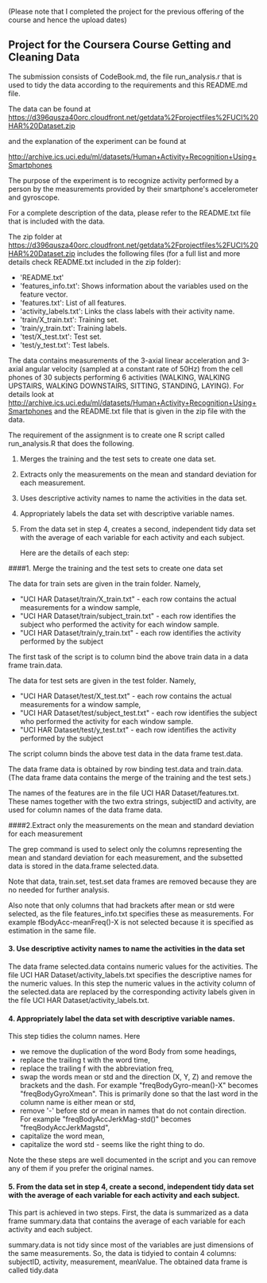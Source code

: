 (Please note that I completed the project for the previous offering of the course and hence the upload dates)
## Project for the Coursera Course Getting and Cleaning Data

The submission consists of CodeBook.md, the file run_analysis.r that is used to tidy the data according to the requirements and this README.md file.

The data can be found at https://d396qusza40orc.cloudfront.net/getdata%2Fprojectfiles%2FUCI%20HAR%20Dataset.zip

and the explanation of the experiment can be found at

http://archive.ics.uci.edu/ml/datasets/Human+Activity+Recognition+Using+Smartphones

The purpose of the experiment is to recognize activity performed by a person by the measurements provided by their smartphone's accelerometer and gyroscope. 

For a complete description of the data, please refer to the README.txt file that is included with the data.

The zip folder at https://d396qusza40orc.cloudfront.net/getdata%2Fprojectfiles%2FUCI%20HAR%20Dataset.zip includes the following files (for a full list and more details check README.txt included in the zip folder):

- 'README.txt'
- 'features_info.txt': Shows information about the variables used on the feature vector.
- 'features.txt': List of all features.
- 'activity_labels.txt': Links the class labels with their activity name.
- 'train/X_train.txt': Training set.
- 'train/y_train.txt': Training labels.
- 'test/X_test.txt': Test set.
- 'test/y_test.txt': Test labels.

The data contains measurements of the 3-axial linear acceleration and 3-axial angular velocity (sampled at a constant rate of 50Hz) from the cell phones of 30 subjects performing 6 activities (WALKING, WALKING UPSTAIRS,  WALKING DOWNSTAIRS, SITTING, STANDING, LAYING). For details look at http://archive.ics.uci.edu/ml/datasets/Human+Activity+Recognition+Using+Smartphones and the README.txt file that is given in the zip file with the data.

The requirement of the assignment is to create one R script called run_analysis.R that does the following. 

1. Merges the training and the test sets to create one data set.
2. Extracts only the measurements on the mean and standard deviation for each measurement. 
3. Uses descriptive activity names to name the activities in the data set.
4. Appropriately labels the data set with descriptive variable names.
5. From the data set in step 4, creates a second, independent tidy data set with the average of each variable for each activity and each subject.

    
    Here are the details of each step:

####1. Merge the training and the test sets to create one data set

The data for train sets are given in the train folder. Namely, 

- "UCI HAR Dataset/train/X_train.txt" - each row contains the actual measurements for a window sample, 
- "UCI HAR Dataset/train/subject_train.txt" - each row identifies the subject who performed the activity for each window sample.
- "UCI HAR Dataset/train/y_train.txt" - each row identifies the activity performed by the subject

The first task of the script is to column bind the above train data in a data frame train.data.

The data for test sets are given in the test folder. Namely, 

- "UCI HAR Dataset/test/X_test.txt" - each row contains the actual measurements for a window sample, 
- "UCI HAR Dataset/test/subject_test.txt" - each row identifies the subject who performed the activity for each window sample.
- "UCI HAR Dataset/test/y_test.txt" - each row identifies the activity performed by the subject

The script column binds the above test data in the data frame test.data.

The data frame data is obtained by row binding test.data and train.data. (The data frame data contains the merge of the training and the test sets.)

The names of the features are in the file UCI HAR Dataset/features.txt. These names together with the two extra strings, subjectID and activity, are used for column names of the data frame data. 

####2.Extract only the measurements on the mean and standard deviation for each measurement

The grep command is used to select only the columns representing the mean and standard deviation for each measurement, and the subsetted data is stored in the data.frame selected.data. 

Note that data, train.set, test.set data frames are removed because they are no needed for further analysis.

Also note that only columns that had brackets after mean or std were selected, as the file features_info.txt specifies these as measurements.  For example fBodyAcc-meanFreq()-X is not selected because it is specified as estimation in the same file.

#### 3. Use descriptive activity names to name the activities in the data set

The data frame selected.data contains numeric values for the activities. The file UCI HAR Dataset/activity_labels.txt specifies the descriptive names for the numeric values. In this step the numeric values in the activity column of the selected.data are replaced by the corresponding activity labels given in the file UCI HAR Dataset/activity_labels.txt.

#### 4. Appropriately label the data set with descriptive variable names. 

This step tidies the column names. Here 

- we remove the duplication of the word Body from some headings,
- replace the trailing t with the word time,
- replace the trailing f with the abbreviation freq,
- swap the words mean or std and the direction (X, Y, Z) and remove the brackets and the dash. For example "freqBodyGyro-mean()-X" becomes "freqBodyGyroXmean". This is primarily done so that the last word in the column name is either mean or std,
- remove '-' before std or mean in names that do not contain direction. For example "freqBodyAccJerkMag-std()" becomes "freqBodyAccJerkMagstd",
- capitalize the word mean,
- capitalize the word std - seems like the right thing to do.

Note the these steps are well documented in the script and you can remove any of them if you prefer the original names.

#### 5. From the data set in step 4, create a second, independent tidy data set with the average of each variable for each activity and each subject.

This part is achieved in two steps. First, the data is summarized as a data frame summary.data that contains the average of each variable for each activity and each subject.

summary.data is not tidy since most of the variables are just dimensions of the same measurements. So, the data is tidyied to contain 4 columns: subjectID, activity, measurement, meanValue. The obtained data frame is called tidy.data





 
  


